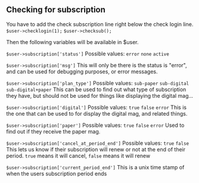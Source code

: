 ## Checking for subscription


You have to add the check subscription line right below the check login line.
`$user->checklogin(1);`
`$user->checksub();`

Then the following variables will be available in $user.

`$user->subscription['status']`
Possible values:
	`error`
	`none`
	`active`

`$user->subscription['msg']`
This will only be there is the status is "error", and can be used for debugging purposes, or error messages.

`$user->subscription['plan_type']`
Possible values:
	`sub-paper`
	`sub-digital`
	`sub-digital+paper`
This can be used to find out what type of subscription they have, but should not be used for things like displaying the digital mag...

`$user->subscription['digital']`
Possible values:
	`true`
	`false`
	`error`
This is the one that can be used to for display the digital mag, and related things.

`$user->subscription['paper']`
Possible values:
	`true`
	`false`
	`error`
Used to find out if they receive the paper mag.

`$user->subscription['cancel_at_period_end']`
Possible values:
	`true`
	`false`
This lets us know if their subscription will renew or not at the end of their period. `true` means it will cancel, `false` means it will renew

`$user->subscription['current_period_end']`
This is a unix time stamp of when the users subscription period ends
